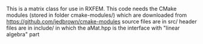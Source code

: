 This is a matrix class for use in RXFEM.
This code needs the CMake modules (stored in folder cmake-modules/) which are downloaded from https://github.com/jedbrown/cmake-modules
source files are in src/
header files are in include/ in which the aMat.hpp is the interface with "linear algebra" part
